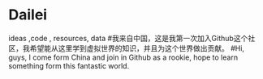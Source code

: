 # Dailei
ideas ,code , resources, data
#我来自中国，这是我第一次加入Github这个社区，我希望能从这里学到虚拟世界的知识，并且为这个世界做出贡献。
#Hi, guys, I come form China and join in Github as a rookie, hope to learn something form this fantastic world.
